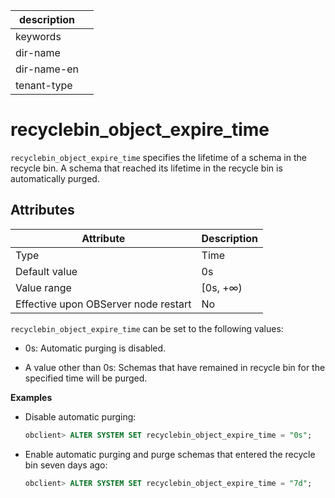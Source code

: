 |description||
|---|---|
|keywords||
|dir-name||
|dir-name-en||
|tenant-type||

# recyclebin_object_expire_time

`recyclebin_object_expire_time` specifies the lifetime of a schema in the recycle bin. A schema that reached its lifetime in the recycle bin is automatically purged.

## Attributes

| Attribute | Description |
|------------------|-----------|
| Type | Time |
| Default value | 0s |
| Value range | \[0s, +∞) |
| Effective upon OBServer node restart | No |

`recyclebin_object_expire_time` can be set to the following values:

* 0s: Automatic purging is disabled.

* A value other than 0s: Schemas that have remained in recycle bin for the specified time will be purged.

**Examples**

* Disable automatic purging:

   ```sql
   obclient> ALTER SYSTEM SET recyclebin_object_expire_time = "0s";
   ```

<!-- -->

* Enable automatic purging and purge schemas that entered the recycle bin seven days ago:

   ```sql
   obclient> ALTER SYSTEM SET recyclebin_object_expire_time = "7d";
   ```

